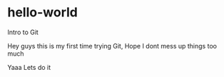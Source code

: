 # hello-world
Intro to Git


Hey guys this is my first time trying Git, Hope I dont mess up things too much

Yaaa Lets do it 
